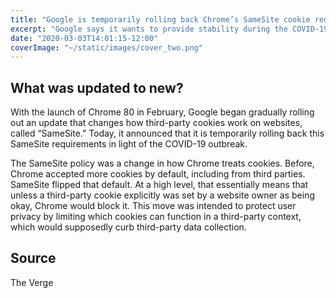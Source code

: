 ```yaml
---
title: "Google is temporarily rolling back Chrome’s SameSite cookie requirements"
excerpt: "Google says it wants to provide stability during the COVID-19 outbreak"
date: "2020-03-03T14:01:15-12:00"
coverImage: "~/static/images/cover_two.png"
---
```


## What was updated to new?

With the launch of Chrome 80 in February, Google began gradually rolling out an update that changes how third-party cookies work on websites, called “SameSite.” Today, it announced that it is temporarily rolling back this SameSite requirements in light of the COVID-19 outbreak.

The SameSite policy was a change in how Chrome treats cookies. Before, Chrome accepted more cookies by default, including from third parties. SameSite flipped that default. At a high level, that essentially means that unless a third-party cookie explicitly was set by a website owner as being okay, Chrome would block it. This move was intended to protect user privacy by limiting which cookies can function in a third-party context, which would supposedly curb third-party data collection.

## Source

The Verge

